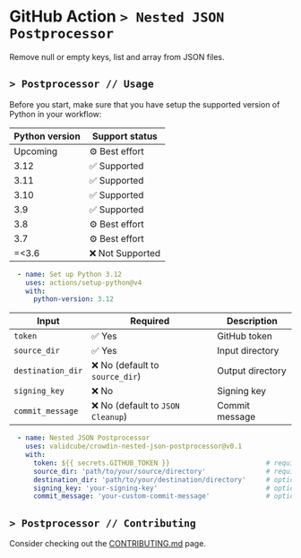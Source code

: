 # GitHub Action `> Nested JSON Postprocessor`

Remove null or empty keys, list and array from JSON files.

## `> Postprocessor // Usage`

Before you start, make sure that you have setup the supported version of Python in your workflow:

| Python version | Support status   |
| -------------- | ---------------- |
| Upcoming       | ⚙️ Best effort   |
| 3.12           | ✅ Supported     |
| 3.11           | ✅ Supported     |
| 3.10           | ✅ Supported     |
| 3.9            | ✅ Supported     |
| 3.8            | ⚙️ Best effort   |
| 3.7            | ⚙️ Best effort   |
| =<3.6          | ❌ Not Supported |

```yml
  - name: Set up Python 3.12
    uses: actions/setup-python@v4
    with:
      python-version: 3.12
```

| Input                  | Required                            | Description        |
| ---------------------- | ----------------------------------- | ------------------ |
| `token`                | ✅ Yes                              | GitHub token |
| `source_dir`           | ✅ Yes                              | Input directory    |
| `destination_dir`      | ❌ No (default to `source_dir`)     | Output directory   |
| `signing_key`          | ❌ No                               | Signing key        |
| `commit_message`       | ❌ No (default to `JSON Cleanup`)   | Commit message     |

```yml
  - name: Nested JSON Postprocessor
    uses: validcube/crowdin-nested-json-postprocessor@v0.1
    with:
      token: ${{ secrets.GITHUB_TOKEN }}                        # required, your push token
      source_dir: 'path/to/your/source/directory'               # required, your input directory
      destination_dir: 'path/to/your/destination/directory'     # optional, default to source_dir
      signing_key: 'your-signing-key'                           # optional, will skip signing if not provided
      commit_message: 'your-custom-commit-message'              # optional, default to "JSON Cleanup"
```

## `> Postprocessor // Contributing`

Consider checking out the [CONTRIBUTING.md](CONTRIBUTING.md) page.
